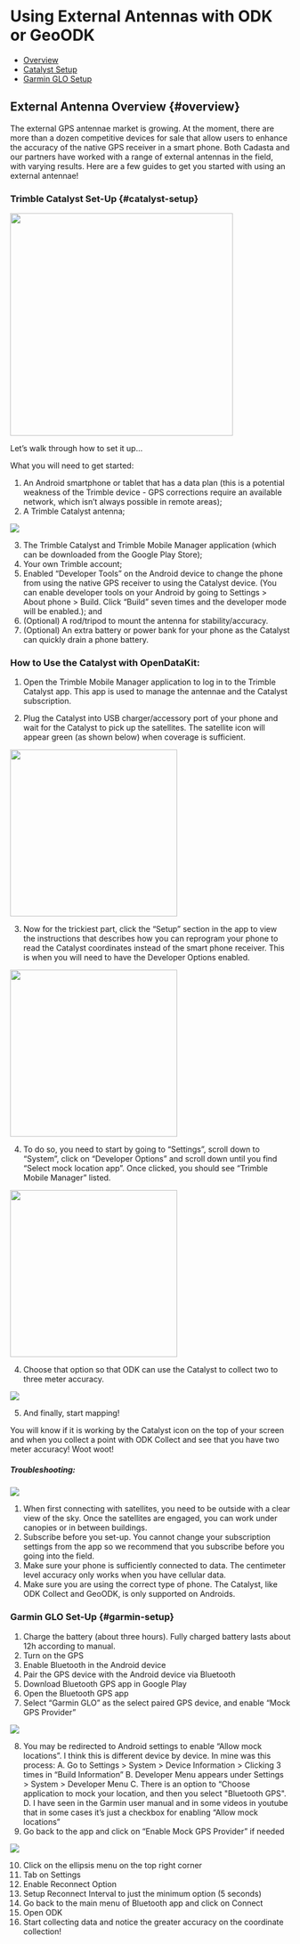 # Using External Antennas with ODK or GeoODK

* [Overview](#overview)
* [Catalyst Setup](#catalyst-setup)
* [Garmin GLO Setup](#garmin-setup)

## External Antenna Overview {#overview}

The external GPS antennae market is growing. At the moment, there are more than a dozen competitive devices for sale that allow users to enhance the accuracy of the native GPS receiver in a smart phone. Both Cadasta and our partners have worked with a range of external antennas in the field, with varying results. Here are a few guides to get you started with using an external antennae!

### Trimble Catalyst Set-Up {#catalyst-setup}

<img src="/assets/catalyst/catalyst.jpg" width="400" />

Let’s walk through how to set it up… 

What you will need to get started:
1. An Android smartphone or tablet that has a data plan (this is a potential weakness of the Trimble device - GPS corrections require an available network, which isn’t always possible in remote areas);
2. A Trimble Catalyst antenna;

![](/assets/catalyst/trimble-apps.png)

3. The Trimble Catalyst and Trimble Mobile Manager application (which can be downloaded from the Google Play Store);
4. Your own Trimble account; 
5. Enabled “Developer Tools” on the Android device to change the phone from using the native GPS receiver to using the Catalyst device. (You can enable developer tools on your Android by going to Settings > About phone > Build. Click “Build” seven times and the developer mode will be enabled.); and
6. (Optional) A rod/tripod to mount the antenna for stability/accuracy.  
7. (Optional) An extra battery or power bank for your phone as the Catalyst can quickly drain a phone battery.

### How to Use the Catalyst with OpenDataKit:

1. Open the Trimble Mobile Manager application to log in to the Trimble Catalyst app. This app is used to manage the antennae and the Catalyst subscription.

2. Plug the Catalyst into USB charger/accessory port of your phone and wait for the Catalyst to pick up the satellites. The satellite icon will appear green (as shown below) when coverage is sufficient. 

<img src="/assets/catalyst/developer-options-1.png" width="300" />


3. Now for the trickiest part, click the “Setup” section in the app to view the instructions that describes how you can reprogram your phone to read the Catalyst coordinates instead of the smart phone receiver. This is when you will need to have the Developer Options enabled. 

<img src="/assets/catalyst/developer-options-2.png" width="300" />

4. To do so, you need to start by going to “Settings”, scroll down to “System”, click on “Developer Options” and scroll down until you find “Select mock location app”.  Once clicked, you should see “Trimble Mobile Manager” listed. 

<img src="/assets/catalyst/developer-options-3.png" width="300" />

4. Choose that option so that ODK can use the Catalyst to collect two to three meter accuracy.

![](/assets/catalyst/2m-accuracy.png)


5. And finally, start mapping!

You will know if it is working by the Catalyst icon on the top of your screen and when you collect a point with ODK Collect and see that you have two meter accuracy!  Woot woot!

##### Troubleshooting:

![](/assets/catalyst/screens.png)

1. When first connecting with satellites, you need to be outside with a clear view of the sky. Once the satellites are engaged, you can work under canopies or in between buildings.
2. Subscribe before you set-up. You cannot change your subscription settings from the app so we recommend that you subscribe before you going into the field. 
3. Make sure your phone is sufficiently connected to data. The centimeter level accuracy only works when you have cellular data. 
4. Make sure you are using the correct type of phone. The Catalyst, like ODK Collect and GeoODK, is only supported on Androids.


### Garmin GLO Set-Up {#garmin-setup}

1. Charge the battery (about three hours). Fully charged battery lasts about 12h according to manual. 
2. Turn on the GPS
3. Enable Bluetooth in the Android device
4. Pair the GPS device with the Android device via Bluetooth
5. Download Bluetooth GPS app in Google Play
6. Open the Bluetooth GPS app
7. Select “Garmin GLO” as the select paired GPS device, and enable “Mock GPS Provider”

![](/assets/catalyst/garmin-1.png)

8. You may be redirected to Android settings to enable “Allow mock locations”. I think this is different device by device. In mine was this process: 
	A. Go to Settings > System > Device Information > Clicking 3 times in “Build Information”
	B. Developer Menu appears under Settings > System > Developer Menu
	C. There is an option to “Choose application to mock your location, and then you select "Bluetooth GPS". 
	D. I have seen in the Garmin user manual and in some videos in youtube that in some cases it’s just a checkbox for enabling “Allow mock locations”
9. Go back to the app and click on “Enable Mock GPS Provider” if needed

![](/assets/catalyst/garmin-2.png)

10. Click on the ellipsis menu on the top right corner 
11. Tab on Settings
12. Enable Reconnect Option 
13. Setup Reconnect Interval to just the minimum option (5 seconds)
14. Go back to the main menu of Bluetooth app and click on Connect
15. Open ODK 
16. Start collecting data and notice the greater accuracy on the coordinate collection!


